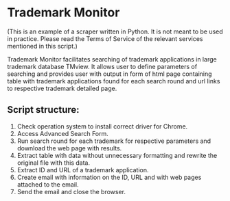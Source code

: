 # Trademark Monitor
(This is an example of a scraper written in Python. It is not meant to be used in practice.
Please read the Terms of Service of the relevant services mentioned in this script.)

Trademark Monitor facilitates searching of trademark applications in large trademark database TMview.
It allows user to define parameters of searching and provides user with output in form of html page
containing table with trademark applications found for each search round and url links to respective
trademark detailed page.

## Script structure:
1. Check operation system to install correct driver for Chrome.
2. Access Advanced Search Form.
3. Run search round for each trademark for respective parameters and download the web page with results.
4. Extract table with data without unnecessary formatting and rewrite the original file with this data.
5. Extract ID and URL of a trademark application.
6. Create email with information on the ID, URL and with web pages attached to the email.
7. Send the email and close the browser.
